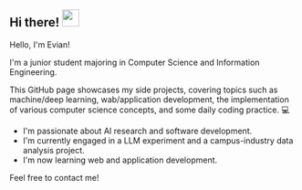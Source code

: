 ## Hi there! <img src="https://emojis.slackmojis.com/emojis/images/1680554188/65018/cat-roomba-exceptionally-fast.gif?1680554188" width="30"/> 

Hello, I'm Evian!

I'm a junior student majoring in Computer Science and Information Engineering. 

This GitHub page showcases my side projects, covering topics such as machine/deep learning, wab/application development, the implementation of various computer science concepts, and some daily coding practice. 💻

- I'm passionate about AI research and software development.
- I'm currently engaged in a LLM experiment and a campus-industry data analysis project.
- I'm now learning web and application development.

Feel free to contact me! 

<!--
**Evian-Chen/Evian-Chen** is a ✨ _special_ ✨ repository because its `README.md` (this file) appears on your GitHub profile.

Here are some ideas to get you started:

- 🔭 I’m currently working on ...
- 🌱 I’m currently learning ...
- 👯 I’m looking to collaborate on ...
- 🤔 I’m looking for help with ...
- 💬 Ask me about ...
- 📫 How to reach me: ...
- 😄 Pronouns: ...
- ⚡ Fun fact: ...
-->
